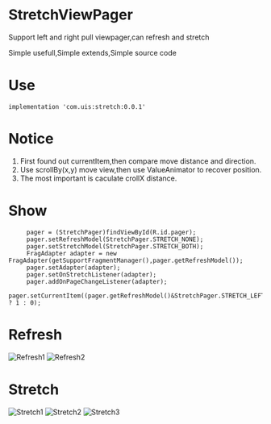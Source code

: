 # StretchViewPager
Support left and right pull viewpager,can refresh and stretch

Simple usefull,Simple extends,Simple source code

# Use
`implementation 'com.uis:stretch:0.0.1'`

# Notice
1. First found out currentItem,then compare move distance and direction.
2. Use scrollBy(x,y) move view,then use ValueAnimator to recover position.
3. The most important is caculate crollX distance.

# Show
         pager = (StretchPager)findViewById(R.id.pager);
         pager.setRefreshModel(StretchPager.STRETCH_NONE);
         pager.setStretchModel(StretchPager.STRETCH_BOTH);
         FragAdapter adapter = new FragAdapter(getSupportFragmentManager(),pager.getRefreshModel());
         pager.setAdapter(adapter);
         pager.setOnStretchListener(adapter);
         pager.addOnPageChangeListener(adapter);
         pager.setCurrentItem((pager.getRefreshModel()&StretchPager.STRETCH_LEFT)>0 ? 1 : 0);
# Refresh         
![Refresh1](/pic/device-2018-07-22-015518.png)
![Refresh2](/pic/device-2018-07-22-015550.png)
# Stretch
![Stretch1](/pic/device-2018-07-22-015938.png)
![Stretch2](/pic/device-2018-07-22-015910.png)
![Stretch3](/pic/device-2018-07-22-015923.png)

